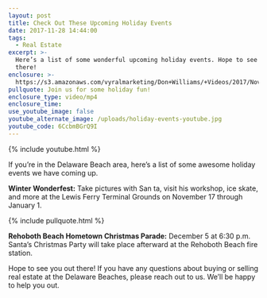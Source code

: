 ```yaml
---
layout: post
title: Check Out These Upcoming Holiday Events
date: 2017-11-28 14:44:00
tags:
  - Real Estate
excerpt: >-
  Here’s a list of some wonderful upcoming holiday events. Hope to see you out
  there!
enclosure: >-
  https://s3.amazonaws.com/vyralmarketing/Don+Williams/+Videos/2017/November/Don+Williams+Group-+Check+Out+These+Upcoming+Holiday+Events.mp4
pullquote: Join us for some holiday fun!
enclosure_type: video/mp4
enclosure_time:
use_youtube_image: false
youtube_alternate_image: /uploads/holiday-events-youtube.jpg
youtube_code: 6CcbmBGrQ9I
---
```



{% include youtube.html %}

If you’re in the Delaware Beach area, here’s a list of some awesome holiday events we have coming up.

**Winter Wonderfest:** Take pictures with San ta, visit his workshop, ice skate, and more at the Lewis Ferry Terminal Grounds on November 17 through January 1.

{% include pullquote.html %}

**Rehoboth Beach Hometown Christmas Parade:** December 5 at 6:30 p.m. Santa’s Christmas Party will take place afterward at the Rehoboth Beach fire station.

Hope to see you out there! If you have any questions about buying or selling real estate at the Delaware Beaches, please reach out to us. We’ll be happy to help you out.